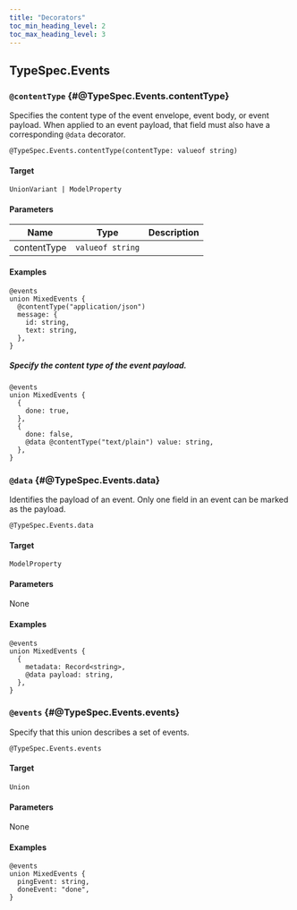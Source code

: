 ```yaml
---
title: "Decorators"
toc_min_heading_level: 2
toc_max_heading_level: 3
---
```


## TypeSpec.Events

### `@contentType` {#@TypeSpec.Events.contentType}

Specifies the content type of the event envelope, event body, or event payload.
When applied to an event payload, that field must also have a corresponding `@data`
decorator.

```typespec
@TypeSpec.Events.contentType(contentType: valueof string)
```

#### Target

`UnionVariant | ModelProperty`

#### Parameters

| Name        | Type             | Description |
| ----------- | ---------------- | ----------- |
| contentType | `valueof string` |             |

#### Examples

```typespec
@events
union MixedEvents {
  @contentType("application/json")
  message: {
    id: string,
    text: string,
  },
}
```

##### Specify the content type of the event payload.

```typespec
@events
union MixedEvents {
  {
    done: true,
  },
  {
    done: false,
    @data @contentType("text/plain") value: string,
  },
}
```

### `@data` {#@TypeSpec.Events.data}

Identifies the payload of an event.
Only one field in an event can be marked as the payload.

```typespec
@TypeSpec.Events.data
```

#### Target

`ModelProperty`

#### Parameters

None

#### Examples

```typespec
@events
union MixedEvents {
  {
    metadata: Record<string>,
    @data payload: string,
  },
}
```

### `@events` {#@TypeSpec.Events.events}

Specify that this union describes a set of events.

```typespec
@TypeSpec.Events.events
```

#### Target

`Union`

#### Parameters

None

#### Examples

```typespec
@events
union MixedEvents {
  pingEvent: string,
  doneEvent: "done",
}
```
